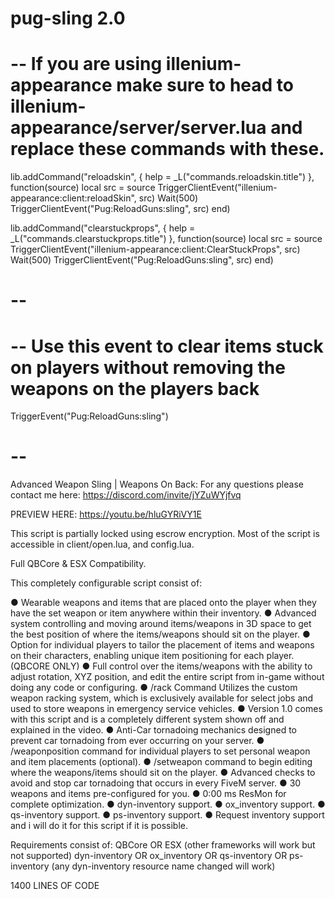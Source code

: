 # pug-sling 2.0

# -- If you are using illenium-appearance make sure to head to illenium-appearance/server/server.lua and replace these commands with these.
lib.addCommand("reloadskin", { help = _L("commands.reloadskin.title") }, function(source)
    local src = source
    TriggerClientEvent("illenium-appearance:client:reloadSkin", src)
    Wait(500)
    TriggerClientEvent("Pug:ReloadGuns:sling", src)
end)

lib.addCommand("clearstuckprops", { help = _L("commands.clearstuckprops.title") }, function(source)
    local src = source
    TriggerClientEvent("illenium-appearance:client:ClearStuckProps", src)
    Wait(500)
    TriggerClientEvent("Pug:ReloadGuns:sling", src)
end)
# --

# -- Use this event to clear items stuck on players without removing the weapons on the players back
TriggerEvent("Pug:ReloadGuns:sling")
# --


Advanced Weapon Sling | Weapons On Back: For any questions please contact me here:  https://discord.com/invite/jYZuWYjfvq

PREVIEW HERE: https://youtu.be/hluGYRiVY1E

This script is partially locked using escrow encryption. Most of the script is accessible in client/open.lua, and config.lua.

Full QBCore & ESX Compatibility.

This completely configurable script consist of:

● Wearable weapons and items that are placed onto the player when they have the set weapon or item anywhere within their inventory.
● Advanced system controlling and moving around items/weapons in 3D space to get the best position of where the items/weapons should sit on the player.
● Option for individual players to tailor the placement of items and weapons on their characters, enabling unique item positioning for each player. (QBCORE ONLY)
● Full control over the items/weapons with the ability to adjust rotation, XYZ position, and edit the entire script from in-game without doing any code or configuring.
● /rack Command Utilizes the custom weapon racking system, which is exclusively available for select jobs and used to store weapons in emergency service vehicles.
● Version 1.0 comes with this script and is a completely different system shown off and explained in the video.
● Anti-Car tornadoing mechanics designed to prevent car tornadoing from ever occurring on your server.
● /weaponposition command for individual players to set personal weapon and item placements (optional).
● /setweapon command to begin editing where the weapons/items should sit on the player.
● Advanced checks to avoid and stop car tornadoing that occurs in every FiveM server.
● 30 weapons and items pre-configured for you.
● 0:00 ms ResMon for complete optimization.
● dyn-inventory support.
● ox_inventory support.
● qs-inventory support.
● ps-inventory support.
● Request inventory support and i will do it for this script if it is possible.

Requirements consist of:
QBCore OR ESX (other frameworks will work but not supported)
dyn-inventory OR ox_inventory OR qs-inventory OR ps-inventory (any dyn-inventory resource name changed will work)

1400 LINES OF CODE